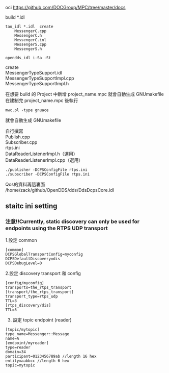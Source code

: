 oci   https://github.com/DOCGroup/MPC/tree/master/docs <br>

build *.idl

```shlel
tao_idl *.idl  create  
	MessengerC.cpp
	MessengerC.h
	MessengerC.inl
	MessengerS.cpp
	MessengerS.h
```

```shell
opendds_idl i-Sa -St 
```

create <br>
	MessengerTypeSupport.idl<br>
	MessengerTypeSupportImpl.cpp<br>
	MessengerTypeSupportImpl.h<br>

在想要 build 的 Project 中新增 project_name.mpc 就會自動生成  GNUmakefile
在建制完 project_name.mpc 後執行
```shell
mwc.pl -type gnuace
```
就會自動生成  GNUmakefile

自行撰寫  
	Publish.cpp  
	Subscriber.cpp  
	rtps.ini  
	DataReaderListenerImpl.h（選用）  
	DataReaderListenerImpl.cpp（選用）  
```shell
./publisher -DCPSConfigFile rtps.ini
./subscriber -DCPSConfigFile rtps.ini
```

Qos的資料再這裏面  
/home/zack/github/OpenDDS/dds/DdsDcpsCore.idl

## staitc ini setting
### 注意!!Currently, static discovery can only be used for endpoints using the RTPS UDP transport
1.設定 common
```idl
[common]
DCPSGlobalTransportConfig=myconfig
DCPSDefaultDiscovery=dis
DCPSDebugLevel=0
```
2.設定 discovery transport 和 config
```idl
[config/myconfig]
transports=the_rtps_transport
[transport/the_rtps_transport]
transport_type=rtps_udp
TTL=3
[rtps_discovery/dis]
TTL=5
```

3. 設定 topic endpoint (reader)
``` idl
[topic/mytopic]
type_name=Messenger::Message
name=A
[endpoint/myreader]
type=reader
domain=34
participant=0123456789ab //length 16 hex
entity=aabbcc //length 6 hex
topic=mytopic
```



